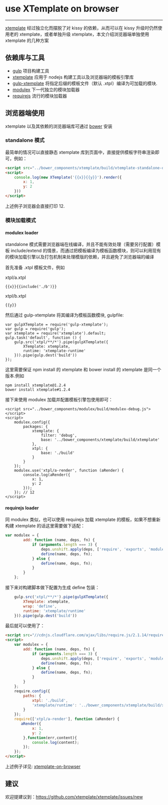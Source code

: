 # use XTemplate on browser
---

[xtemplate](https://github.com/xtemplate/xtemplate) 经过独立化而摆脱了对 kissy 的依赖，从而可以在 kissy 升级时仍然使用老的 xtemplate，或者单独升级 xtemplate，本文介绍浏览器端单独使用 xtemplate 的几种方案

## 依赖库与工具

* [gulp](https://github.com/gulpjs/gulp/) 项目构建工具
* [xtemplate](https://github.com/xtemplate/xtemplate) 应用于 nodejs 构建工具以及浏览器端的模板引擎库
* [gulp-xtemplate](https://github.com/xtemplate/gulp-xtemplate) 将指定后缀的模板文件（默认 .xtpl）编译为可加载的模块.
* [modulex](https://github.com/modulex/modulex) 下一代独立的模块加载器
* [requirejs](https://github.com/jrburke/requirejs) 流行的模块加载器

## 浏览器端使用

xtemplate 以及其依赖的浏览器端库可通过 [bower](https://github.com/bower/bower) 安装

### standalone 模式

最简单的情况可以直接静态 xtemplate 库到页面中，直接提供模板字符串渲染即可，例如：

```html
<script src="../bower_components/xtemplate/build/xtemplate-standalone-debug.js"></script>
<script>
    console.log(new XTemplate('{{x}}{{y}}').render({
        x: 1,
        y: 2
    }))
</script>
```

上述例子浏览器会直接打印 12.

### 模块加载模式

#### modulex loader

standalone 模式需要浏览器端在线编译，并且不能有效处理（需要另行配置）模板 include/extend 的情景，而通过把模板编译为模板函数模块，则可以利用现有的模块加载引擎以及打包机制来处理模版的依赖，并且避免了浏览器端的编译

首先准备 .xtpl 模板文件，例如

xtpl/a.xtpl
```
{{x}}{{include('./b')}}
```

xtpl/b.xtpl
```
{{y}}
```

然后通过 gulp-xtemplate 将其编译为模板函数模块, gulpfile:
```
var gulpXTemplate = require('gulp-xtemplate');
var gulp = require('gulp');
var xtemplate = require('xtemplate').default;
gulp.task('default', function () {
    gulp.src('xtpl/**/*').pipe(gulpXTemplate({
        XTemplate: xtemplate,
        runtime: 'xtemplate-runtime'
    })).pipe(gulp.dest('build'))
});
```

这里需要保证 npm install 的 xtemplate 和 bower install 的 xtemplate 是同一个版本.例如

```
npm install xtemplate@1.2.4
bower install xtemplate#1.2.4
```

接下来使用 modulex 加载并配置模板引擎包使用即可：
```
<script src="../bower_components/modulex/build/modulex-debug.js"></script>
<script>
    modulex.config({
        packages: {
            xtemplate: {
                filter: 'debug',
                base: '../bower_components/xtemplate/build/xtemplate'
            },
            xtpl: {
                base: './build'
            }
        }
    });
    modulex.use('xtpl/a-render', function (aRender) {
        console.log(aRender({
            x: 1,
            y: 2
        }));
    }); // 12
</script>
```

#### requirejs loader

同 modulex 类似，也可以使用 requirejs 加载 xtemplate 的模板，如果不想重新构建 xtemplate 的话这里需要做下适配：

```javascript
var modulex = {
        add: function (name, deps, fn) {
            if (arguments.length === 3) {
                deps.unshift.apply(deps, ['require', 'exports', 'module']);
                define(name, deps, fn);
            } else {
                define(name, deps, fn);
            }
        }
    };
```

接下来对构建脚本做下配置为生成 define 包装：

```javascript
    gulp.src('xtpl/**/*').pipe(gulpXTemplate({
        XTemplate: xtemplate,
        wrap: 'define',
        runtime: 'xtemplate/runtime'
    })).pipe(gulp.dest('build'))
```

最后就可以使用了：

```html
<script src="//cdnjs.cloudflare.com/ajax/libs/require.js/2.1.14/require.js"></script>
<script>
    var modulex = {
        add: function (name, deps, fn) {
            if (arguments.length === 3) {
                deps.unshift.apply(deps, ['require', 'exports', 'module']);
                define(name, deps, fn);
            } else {
                define(name, deps, fn);
            }
        }
    };
    require.config({
        paths: {
            xtpl: './build',
            'xtemplate/runtime': '../bower_components/xtemplate/build/xtemplate/runtime-debug'
        }
    });
    require(['xtpl/a-render'], function (aRender) {
       aRender({
            x: 1,
            y: 2
        },function(err,content){
            console.log(content);
        });
    });
</script>
```

上述例子详见: [xtemplate-on-browser](https://github.com/yiminghe/xtemplate-on-browser)

## 建议

欢迎提建议到：https://github.com/xtemplate/xtemplate/issues/new
